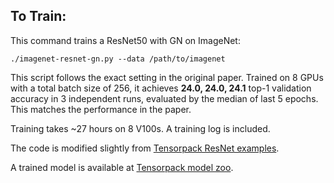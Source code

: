 
## To Train:

This command trains a ResNet50 with GN on ImageNet:
```
./imagenet-resnet-gn.py --data /path/to/imagenet
```

This script follows the exact setting in the original paper.
Trained on 8 GPUs with a total batch size of 256, it achieves __24.0, 24.0, 24.1__ top-1 validation accuracy in 3
independent runs, evaluated by the median of last 5 epochs. This matches the performance in the paper.

Training takes ~27 hours on 8 V100s. A training log is included.

The code is modified slightly from [Tensorpack ResNet examples](https://github.com/tensorpack/tensorpack/tree/master/examples/ResNet).

A trained model is available at [Tensorpack model zoo](http://models.tensorpack.com/FasterRCNN/ImageNet-R50-GroupNorm32-AlignPadding.npz).
